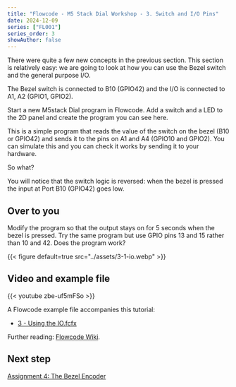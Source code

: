 ```yaml
---
title: "Flowcode - M5 Stack Dial Workshop - 3. Switch and I/O Pins"
date: 2024-12-09
series: ["FL001"]
series_order: 3
showAuthor: false
---
```


There were quite a few new concepts in the previous section.
This section is relatively easy: we are going to look at how you
can use the Bezel switch and the general purpose I/O.

The Bezel switch is connected to B10 (GPIO42) and the I/O is
connected to A1, A2 (GPIO1, GPIO2).


Start a new M5stack Dial program in Flowcode.
Add a switch and a LED to the 2D panel and create the
program you can see here.

This is a simple program that reads the value of the switch on
the bezel (B10 or GPIO42) and sends it to the pins on A1 and
A4 (GPIO10 and GPIO2). You can simulate this and you can
check it works by sending it to your hardware.

So what?

You will notice that the switch logic is reversed: when the bezel
is pressed the input at Port B10 (GPIO42) goes low.

## Over to you

Modify the program so that the output stays on for 5 seconds
when the bezel is pressed.
Try the same program but use GPIO pins 13 and 15 rather than
10 and 42. Does the program work?

{{< figure
    default=true
    src="../assets/3-1-io.webp"
    >}}

## Video and example file

{{< youtube zbe-uf5mFSo >}}

A Flowcode example file accompanies this tutorial:
- [3 - Using the IO.fcfx](https://www.flowcode.co.uk/wiki/images/1/1b/3_-_Using_the_IO.fcfx)


Further reading: [Flowcode Wiki](https://www.flowcode.co.uk/wiki/index.php?title=Examples_and_Tutorials
).

## Next step

[Assignment 4: The Bezel Encoder](../04-the-bezel-encoder)
